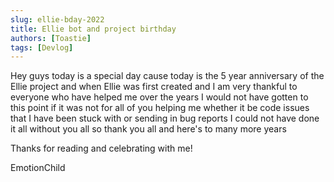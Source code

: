 ```yaml
---
slug: ellie-bday-2022
title: Ellie bot and project birthday
authors: [Toastie]
tags: [Devlog]
---
```


Hey guys today is a special day cause today is the 5 year anniversary of the Ellie project and when Ellie was first created and I am very thankful to everyone who have helped me over the years I would not have gotten to this point if it was not for all of you helping me whether it be code issues that I have been stuck with or sending in bug reports I could not have done it all without you all so thank you all and here's to many more years

Thanks for reading and celebrating with me!

EmotionChild